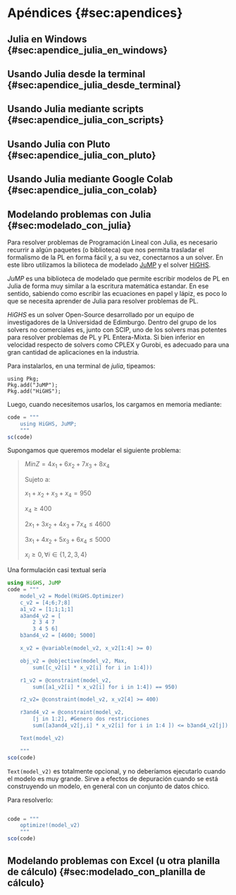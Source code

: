 # Apéndices {#sec:apendices}

## Julia en Windows {#sec:apendice_julia_en_windows}

## Usando Julia desde la terminal {#sec:apendice_julia_desde_terminal}

## Usando Julia mediante scripts {#sec:apendice_julia_con_scripts}

## Usando Julia con Pluto {#sec:apendice_julia_con_pluto}

## Usando Julia mediante Google Colab {#sec:apendice_julia_con_colab}

## Modelando problemas con Julia {#sec:modelado_con_julia}
Para resolver problemas de Programación Lineal con Julia, es necesario recurrir a algún paquetes (o biblioteca) que nos permita trasladar el formalismo de la PL en forma fácil y, a su vez, conectarnos a un solver. En este libro utilizamos la bilioteca de modelado [JuMP](https://jump.dev/) y el solver [HiGHS](https://www.maths.ed.ac.uk/hall/HiGHS/).

_JuMP_ es una biblioteca de modelado que permite escribir modelos de PL en Julia de forma muy similar a la escritura matemática estandar. En ese sentido, sabiendo como escribir las ecuaciones en papel y lápiz, es poco lo que se necesita aprender de Julia para resolver problemas de PL.

_HiGHS_ es un solver Open-Source desarrollado por un equipo de investigadores de la Universidad de Edimburgo. Dentro del grupo de los solvers no comerciales es, junto con SCIP, uno de los solvers mas potentes para resolver problemas de PL y PL Entera-Mixta. Si bien inferior en velocidad respecto de solvers como CPLEX y Gurobi, es adecuado para una gran cantidad de aplicaciones en la industria.

Para instalarlos, en una terminal de _julia_, tipeamos:

```
using Pkg;
Pkg.add("JuMP");
Pkg.add("HiGHS");
```

Luego, cuando necesitemos usarlos, los cargamos en memoria mediante:

```jl
code = """
    using HiGHS, JuMP;
    """
sc(code)
```

Supongamos que queremos modelar el siguiente problema:

> $\begin{equation}
> Min Z = 4x_{1} + 6x_{2} + 7x_{3} + 8x_{4} 
> \end{equation}$
> 
> Sujeto a:
> 
> $\begin{equation}
> x_{1} + x_{2} + x_{3} + x_{4} = 950
> \end{equation}$
> 
> $\begin{equation}
> x_{4} \geq 400
> \end{equation}$
> 
> $\begin{equation}
> 2x_{1} + 3x_{2} + 4x_{3} + 7x_{4} \leq 4600
> \end{equation}$
> 
> $\begin{equation}
> 3x_{1} + 4x_{2} + 5x_{3} + 6x_{4} \leq 5000
> \end{equation}$
> 
> $\begin{equation}
> x_{i} \geq 0,  \forall i \in \{1,2,3,4\}
> \end{equation}$

Una formulación casi textual sería

```jl
using HiGHS, JuMP
code = """
    model_v2 = Model(HiGHS.Optimizer)
    c_v2 = [4;6;7;8]
    a1_v2 = [1;1;1;1]
    a3and4_v2 = [
        2 3 4 7
        3 4 5 6]
    b3and4_v2 = [4600; 5000]

    x_v2 = @variable(model_v2, x_v2[1:4] >= 0)

    obj_v2 = @objective(model_v2, Max, 
        sum([c_v2[i] * x_v2[i] for i in 1:4]))

    r1_v2 = @constraint(model_v2, 
        sum([a1_v2[i] * x_v2[i] for i in 1:4]) == 950)

    r2_v2= @constraint(model_v2, x_v2[4] >= 400)

    r3and4_v2 = @constraint(model_v2, 
        [j in 1:2], #Genero dos restricciones
        sum([a3and4_v2[j,i] * x_v2[i] for i in 1:4 ]) <= b3and4_v2[j])

    Text(model_v2)

    """
sco(code)
```

`Text(model_v2)` es totalmente opcional, y no deberíamos ejecutarlo cuando el modelo es muy grande. Sirve a efectos de depuración cuando se está construyendo un modelo, en general con un conjunto de datos chico.

Para resolverlo:

```jl

code = """
    optimize!(model_v2)
    """
sco(code)
```

## Modelando problemas con Excel (u otra planilla de cálculo) {#sec:modelado_con_planilla de cálculo}
